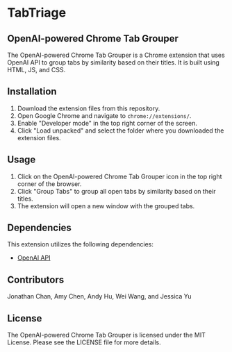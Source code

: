 # TabTriage
## OpenAI-powered Chrome Tab Grouper

The OpenAI-powered Chrome Tab Grouper is a Chrome extension that uses OpenAI API to group tabs by similarity based on their titles. It is built using HTML, JS, and CSS.

## Installation

1.  Download the extension files from this repository.
2.  Open Google Chrome and navigate to `chrome://extensions/`.
3.  Enable "Developer mode" in the top right corner of the screen.
4.  Click "Load unpacked" and select the folder where you downloaded the extension files.

## Usage

1.  Click on the OpenAI-powered Chrome Tab Grouper icon in the top right corner of the browser.
2.  Click "Group Tabs" to group all open tabs by similarity based on their titles.
3.  The extension will open a new window with the grouped tabs.

## Dependencies

This extension utilizes the following dependencies:

-   [OpenAI API](https://beta.openai.com/)
## Contributors
Jonathan Chan, Amy Chen, Andy Hu, Wei Wang, and Jessica Yu

## License

The OpenAI-powered Chrome Tab Grouper is licensed under the MIT License. Please see the LICENSE file for more details.